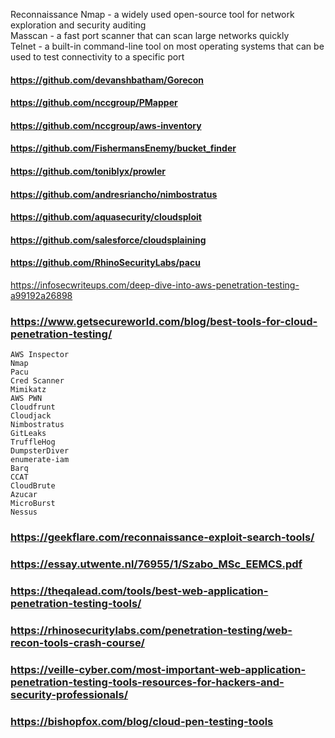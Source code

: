 Reconnaissance
Nmap - a widely used open-source tool for network exploration and security auditing<br>
Masscan - a fast port scanner that can scan large networks quickly <br>
Telnet - a built-in command-line tool on most operating systems that can be used to test connectivity to a specific port <br>


#### https://github.com/devanshbatham/Gorecon

#### https://github.com/nccgroup/PMapper
#### https://github.com/nccgroup/aws-inventory
#### https://github.com/FishermansEnemy/bucket_finder 
#### https://github.com/toniblyx/prowler
#### https://github.com/andresriancho/nimbostratus
#### https://github.com/aquasecurity/cloudsploit
#### https://github.com/salesforce/cloudsplaining
#### https://github.com/RhinoSecurityLabs/pacu
https://infosecwriteups.com/deep-dive-into-aws-penetration-testing-a99192a26898

### https://www.getsecureworld.com/blog/best-tools-for-cloud-penetration-testing/
    AWS Inspector
    Nmap
    Pacu
    Cred Scanner
    Mimikatz
    AWS PWN
    Cloudfrunt
    Cloudjack
    Nimbostratus
    GitLeaks
    TruffleHog
    DumpsterDiver
    enumerate-iam
    Barq
    CCAT
    CloudBrute
    Azucar
    MicroBurst
    Nessus
### https://geekflare.com/reconnaissance-exploit-search-tools/
### https://essay.utwente.nl/76955/1/Szabo_MSc_EEMCS.pdf 
### https://theqalead.com/tools/best-web-application-penetration-testing-tools/
### https://rhinosecuritylabs.com/penetration-testing/web-recon-tools-crash-course/
### https://veille-cyber.com/most-important-web-application-penetration-testing-tools-resources-for-hackers-and-security-professionals/
### https://bishopfox.com/blog/cloud-pen-testing-tools
